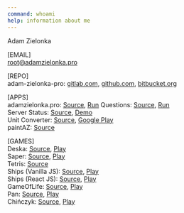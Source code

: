 ```yaml
---
command: whoami
help: information about me
---
```

[](sleep:500)
Adam Zielonka

[](sleep:1000)
[EMAIL]  
[root@adamzielonka.pro](mailto:root@adamzielonka.pro)  
  
[REPO]  
adam-zielonka-pro: [gitlab.com](https://gitlab.com/adam-zielonka-pro), [github.com](https://github.com/adam-zielonka-pro), [bitbucket.org](https://bitbucket.org/adam-zielonka-pro)  
  
[APPS]  
adamzielonka.pro: [Source](https://gitlab.com/adam-zielonka-pro/adamzielonka.pro), [Run](https://adamzielonka.pro/)
Questions: [Source](https://gitlab.com/adam-zielonka-pro/questions), [Run](https://questions.adamzielonka.pro/)  
Server Status: [Source](https://gitlab.com/adam-zielonka-pro/server-status), [Demo](https://fake-status.adamzielonka.pro/)  
Unit Converter: [Source](https://gitlab.com/adam-zielonka-pro/unit-converter), [Google Play](https://play.google.com/store/apps/details?id=pro.adamzielonka.converter)  
paintAZ: [Source](https://gitlab.com/adam-zielonka-pro/paintaz)  
  
[GAMES]  
Deska: [Source](https://gitlab.com/adam-zielonka-pro/pascal-games/deska), [Play](https://deska-pascal-game.adamzielonka.pro/)  
Saper: [Source](https://gitlab.com/adam-zielonka-pro/pascal-games/saper), [Play](https://saper-pascal-game.adamzielonka.pro/)  
Tetris: [Source](https://gitlab.com/adam-zielonka-pro/tetris)  
Ships (Vanilla JS): [Source](https://gitlab.com/adam-zielonka-pro/statki/tree/vanilla-js), [Play](https://statki-vanilla-js.adamzielonka.pro/)  
Ships (React JS): [Source](https://gitlab.com/adam-zielonka-pro/statki), [Play](https://statki.adamzielonka.pro/)  
GameOfLife: [Source](https://gitlab.com/adam-zielonka-pro/game-of-life), [Play](https://game-of-life.adamzielonka.pro/)  
Pan: [Source](https://gitlab.com/adam-zielonka-pro/pan), [Play](https://pan-game.adamzielonka.pro/)  
Chińczyk: [Source](https://gitlab.com/adam-zielonka-pro/chinczyk), [Play](https://chinczyk-game.adamzielonka.pro/)  
[](sleep:400)
